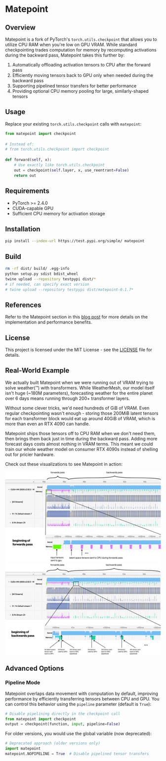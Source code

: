 # Matepoint


## Overview

Matepoint is a fork of PyTorch's `torch.utils.checkpoint` that allows you to utilize CPU RAM when you're low on GPU VRAM. While standard checkpointing trades computation for memory by recomputing activations during the backward pass, Matepoint takes this further by:

1. Automatically offloading activation tensors to CPU after the forward pass
2. Efficiently moving tensors back to GPU only when needed during the backward pass
3. Supporting pipelined tensor transfers for better performance
4. Providing optional CPU memory pooling for large, similarly-shaped tensors

## Usage

Replace your existing `torch.utils.checkpoint` calls with `matepoint`:

```python
from matepoint import checkpoint

# Instead of:
# from torch.utils.checkpoint import checkpoint

def forward(self, x):
    # Use exactly like torch.utils.checkpoint
    out = checkpoint(self.layer, x, use_reentrant=False)
    return out
```

## Requirements

- PyTorch >= 2.4.0
- CUDA-capable GPU
- Sufficient CPU memory for activation storage

## Installation

```bash
pip install --index-url https://test.pypi.org/simple/ matepoint
```

## Build
```bash
rm -rf dist/ build/ .egg-info
python setup.py sdist bdist_wheel
twine upload --repository testpypi dist/*
# if needed, can specify exact version
# twine upload --repository testpypi dist/matepoint-0.1.7* 
```

## References
Refer to the Matepoint section in this [blog post](https://windbornesystems.com/blog/weathermesh-2-technical-blog) for more details on the implementation and performance benefits.

## License

This project is licensed under the MIT License - see the [LICENSE](LICENSE) file for details.

## Real-World Example

We actually built Matepoint when we were running out of VRAM trying to solve weather(™) with transformers. While WeatherMesh, our model itself isn't huge (~180M parameters), forecasting weather for the entire planet over 6 days means running through 200+ transformer layers.

Without some clever tricks, we'd need hundreds of GiB of VRAM. Even regular checkpointing wasn't enough - storing those 200MiB latent tensors for each transformer block would eat up around 40GiB of VRAM, which is more than even an RTX 4090 can handle.

Matepoint ships those tensors off to CPU RAM when we don't need them, then brings them back just in time during the backward pass. Adding more forecast days costs almost nothing in VRAM terms. This meant we could train our whole weather model on consumer RTX 4090s instead of shelling out for pricier hardware.

Check out these visualizations to see Matepoint in action:

![Matepoint forward pass](images/Matepoint_fw.svg)
![Matepoint backward pass](images/Matepoint_bw.svg)

## Advanced Options

### Pipeline Mode

Matepoint overlaps data movement with computation by default, improving performance by efficiently transferring tensors between CPU and GPU. You can control this behavior using the `pipeline` parameter (default is `True`):

```python
# Disable pipelining directly in the checkpoint call
from matepoint import checkpoint
output = checkpoint(function, input, pipeline=False)
```

For older versions, you would use the global variable (now deprecated):
```python
# Deprecated approach (older versions only)
import matepoint
matepoint.NOPIPELINE = True  # Disable pipelined tensor transfers
```

